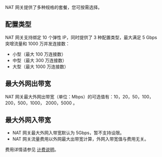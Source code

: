 NAT 网关提供了多种规格的套餐，您可按需选择。
## 配置类型
NAT 网关支持绑定 10 个弹性 IP，同时提供了 3 种配置类型，最大满足 5 Gbps 突增流量和 1000 万并发连接数：
- 小型（最大 100 万连接数）
- 中型（最大 300 万连接数） 
- 大型（最大 1000 万连接数）

## 最大外网出带宽
NAT 网关最大外网出带宽（单位：Mbps）的可选值有：10，20，50，100，200，500，1000， 2000，5000 。

## 最大外网入带宽
- NAT 网关最大外网入带宽默认为 5Gbps，暂不支持设限。
- NAT 网关流量费用以外网最大出带宽计算，外网入带宽值与费用无关。

费用详情请参见 [计费说明](https://cloud.tencent.com/document/product/552/18172)。
